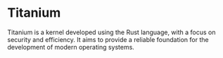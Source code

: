 # Titanium
Titanium is a kernel developed using the Rust language, with a focus on security and efficiency. It aims to provide a reliable foundation for the development of modern operating systems.
